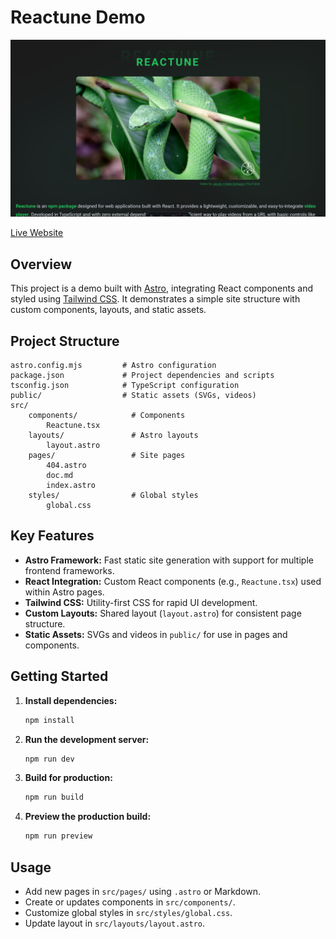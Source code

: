 

# Reactune Demo

![Website Preview](./public/preview.png)

[Live Website](https://salvadorvasqz.github.io/reactune-demo/)

## Overview

This project is a demo built with [Astro](https://astro.build/), integrating React components and styled using [Tailwind CSS](https://tailwindcss.com/). It demonstrates a simple site structure with custom components, layouts, and static assets.

## Project Structure

```
astro.config.mjs         # Astro configuration
package.json             # Project dependencies and scripts
tsconfig.json            # TypeScript configuration
public/                  # Static assets (SVGs, videos)
src/
	components/            # Components
		Reactune.tsx
	layouts/               # Astro layouts
		layout.astro
	pages/                 # Site pages
		404.astro
		doc.md
		index.astro
	styles/                # Global styles
		global.css
```

## Key Features

- **Astro Framework:** Fast static site generation with support for multiple frontend frameworks.
- **React Integration:** Custom React components (e.g., `Reactune.tsx`) used within Astro pages.
- **Tailwind CSS:** Utility-first CSS for rapid UI development.
- **Custom Layouts:** Shared layout (`layout.astro`) for consistent page structure.
- **Static Assets:** SVGs and videos in `public/` for use in pages and components.

## Getting Started

1. **Install dependencies:**
	 ```powershell
	 npm install
	 ```

2. **Run the development server:**
	 ```powershell
	 npm run dev
	 ```

3. **Build for production:**
	 ```powershell
	 npm run build
	 ```

4. **Preview the production build:**
	 ```powershell
	 npm run preview
	 ```

## Usage

- Add new pages in `src/pages/` using `.astro` or Markdown.
- Create or updates components in `src/components/`.
- Customize global styles in `src/styles/global.css`.
- Update layout in `src/layouts/layout.astro`.

